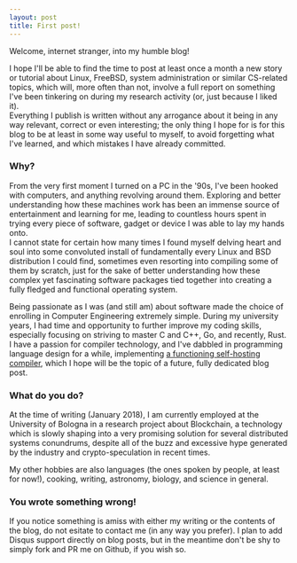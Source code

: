 ```yaml
---
layout: post
title: First post!
---
```


Welcome, internet stranger, into my humble blog! 

I hope I'll be able to find the time to post at least once a month a new story or tutorial about Linux, FreeBSD, system administration or similar CS-related topics, which will, more often than not, involve a full report on something I've been tinkering on during my research activity (or, just because I liked it).  
Everything I publish is written without any arrogance about it being in any way relevant, correct or even interesting; the only thing I hope for is for this blog to be at least in some way useful to myself, to avoid forgetting what I've learned, and which mistakes I have already committed.

### Why?
From the very first moment I turned on a PC in the '90s, I've been hooked with computers, and anything revolving around them. Exploring and better understanding how these machines work has been an immense source of entertainment and learning for me, leading to countless hours spent in trying every piece of software, gadget or device I was able to lay my hands onto.  
I cannot state for certain how many times I found myself delving heart and soul into some convoluted install of fundamentally every Linux and BSD distribution I could find, sometimes even resorting into compiling some of them by scratch, just for the sake of better understanding how these complex yet fascinating software packages tied together into creating a fully fledged and functional operating system.

Being passionate as I was (and still am) about software made the choice of enrolling in Computer Engineering extremely simple. During my university years, I had time and opportunity to further improve my coding skills, especially focusing on striving to master C and C++, Go, and recently, Rust. I have a passion for compiler technology, and I've dabbled in programming language design for a while, implementing [a functioning self-hosting compiler](https://github.com/mcilloni/fork), which I hope will be the topic of a future, fully dedicated blog post.

### What do you do?
At the time of writing (January 2018), I am currently employed at the University of Bologna in a research project about Blockchain, a technology which is slowly shaping into a very promising solution for several distributed systems conundrums, despite all of the buzz and excessive hype generated by the industry and crypto-speculation in recent times.

My other hobbies are also languages (the ones spoken by people, at least for now!), cooking, writing, astronomy, biology, and science in general.

### You wrote something wrong!

If you notice something is amiss with either my writing or the contents of the blog, do not esitate to contact me (in any way you prefer). I plan to add Disqus support directly on blog posts, but in the meantime don't be shy to simply fork and PR me on Github, if you wish so.


